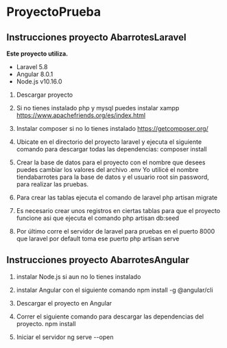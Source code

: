 # ProyectoPrueba

## Instrucciones proyecto AbarrotesLaravel

**Este proyecto utiliza.**
- Laravel 5.8
- Angular 8.0.1
- Node.js v10.16.0

1. Descargar proyecto

2. Si no tienes instalado php y mysql puedes instalar xampp
	https://www.apachefriends.org/es/index.html

3. Instalar composer si no lo tienes instalado
	https://getcomposer.org/

4. Ubicate en el directorio del proyecto laravel y ejecuta el siguiente comando para descargar todas las dependencias:
	composer install

5. Crear la base de datos para el proyecto con el nombre que desees puedes cambiar los valores del archivo .env
	Yo utilicé el nombre tiendabarrotes para la base de datos y el usuario root sin password, para realizar las pruebas.

6. Para crear las tablas ejecuta el comando de laravel
	php artisan migrate 
	
7. Es necesario crear unos registros en ciertas tablas para que el proyecto funcione asi que ejecuta el comando 
	php artisan db:seed

8. Por último corre el servidor de laravel para pruebas en el puerto 8000 que laravel por default toma ese puerto
	php artisan serve

## Instrucciones proyecto AbarrotesAngular

1. instalar Node.js si aun no lo tienes instalado

2. instalar Angular con el siguiente comando
	npm install -g @angular/cli
	
3. Descargar el proyecto en Angular

4. Correr el siguiente comando para descargar las dependencias del proyecto.
	npm install
	
5. Iniciar el servidor
	ng serve --open